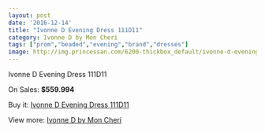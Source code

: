 ```yaml
---
layout: post
date: '2016-12-14'
title: "Ivonne D Evening Dress 111D11"
category: Ivonne D by Mon Cheri
tags: ["prom","beaded","evening","brand","dresses"]
image: http://img.princessan.com/6200-thickbox_default/ivonne-d-evening-dress-111d11.jpg
---
```

Ivonne D Evening Dress 111D11

On Sales: **$559.994**
<a href="https://www.princessan.com/en/ivonne-d-by-mon-cheri/2850-ivonne-d-evening-dress-111d11.html"><amp-img layout="responsive" width="600" height="600" src="//img.princessan.com/6200-thickbox_default/ivonne-d-evening-dress-111d11.jpg" alt="Ivonne D Evening Dress 111D11 0" /></a>
<a href="https://www.princessan.com/en/ivonne-d-by-mon-cheri/2850-ivonne-d-evening-dress-111d11.html"><amp-img layout="responsive" width="600" height="600" src="//img.princessan.com/6201-thickbox_default/ivonne-d-evening-dress-111d11.jpg" alt="Ivonne D Evening Dress 111D11 1" /></a>

Buy it: [Ivonne D Evening Dress 111D11](https://www.princessan.com/en/ivonne-d-by-mon-cheri/2850-ivonne-d-evening-dress-111d11.html "Ivonne D Evening Dress 111D11")

View more: [Ivonne D by Mon Cheri](https://www.princessan.com/en/23-ivonne-d-by-mon-cheri "Ivonne D by Mon Cheri")